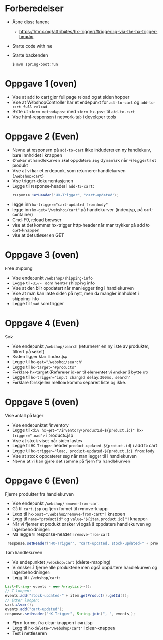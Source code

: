 # Forberedelser
- Åpne disse fanene
  - https://htmx.org/attributes/hx-trigger/#triggering-via-the-hx-trigger-header

- Starte code with me
- Starte backenden
  ```
  $ mvn spring-boot:run
  ```

# Oppgave 1 (oven)

- Vise at add to cart gjør full page reload og at siden hopper
- Vise at WebshopController har et endepunkt for `add-to-cart` og `add-to-cart-full-reload`
- Bytte ut `<form method=post` med `<form hx-post` til `add-to-cart` 
- Vise html-responsen i network-tab i developer tools

# Oppgave 2 (Even)
- Nevne at responsen på `add-to-cart` ikke inkluderer en ny handlekurv, bare innholdet i knappen
- Ønsker at handlekurven skal oppdatere seg dynamisk når vi legger til et produkt
- Vise at vi har et endepunkt som returnerer handlekurven (`/webshop/cart`)
- Vise trigger-dokumentasjonen
- Legge til response-header i `add-to-cart`:
  ```java
  response.setHeader("HX-Trigger", "cart-updated");
  ``` 
- legge inn `hx-trigger="cart-updated from:body"`
- legge inn `hx-get="/webshop/cart"` på handlekurven (index.jsp, på cart-container)
- Cmd-F9, reload browser
- vise at det kommer hx-trigger http-header når man trykker på add to cart-knappen
- vise at det utløser en GET

# Oppgave 3 (oven)
Free shipping
- Vise endepunkt `/webshop/shipping-info`
- Legge til `<div> ` som henter shipping info
- Vise at den blir oppdatert når man legger ting i handlekurven 
- Vise at man kan laste siden på nytt, men da mangler innholdet i shipping-info
- Legge til `load` som trigger 

# Oppgave 4 (Even)
Søk
- Vise endepunkt `/webshop/search` (returnerer en ny liste av produkter, filtrert på søket)
- Koden ligger klar i index.jsp
- Legge til `hx-get="/webshop/search"`
- Legge til `hx-target="#products"`
- Forklare hx-target (Refererer id-en til elementet vi ønsker å bytte ut)
- Legge til `hx-trigger="input changed delay:300ms, search"`
- Forklare forskjellen mellom komma separert liste og ikke.


# Oppgave 5 (oven)
Vise antall på lager

- Vise endepunktet /inventory
- Legge til `<div hx-get="/inventory/productId=${product.id}" hx-trigger="load">` i products.jsp
- Vise at stock vises når siden lastes
- Legge til `HX-Trigger` header `product-updated-${product.id}` i add to cart
- Legge til `hx-trigger="load, product-updated-${product.id} from:body` 
- Vise at stock oppdaterer seg når man legger til i handlekurven
- Nevne at vi kan gjøre det samme på fjern fra handlekurven

# Oppgave 6 (Even)
Fjerne produkter fra handlekurven
- Vise endepunkt `/webshop/remove-from-cart`
- Gå til `cart.jsp` og fjern formet til remove-knapp 
- Legg til `hx-post="/webshop/remove-from-cart"` i knappen
- Legg til `name="productId"` og `value="${item.product.id}"` i knappen
- Når vi fjerner et produkt ønsker vi også å oppdatere handlekurven og lagerbeholdningen
- Må legge til response-header i `remove-from-cart`
 ```java
  response.setHeader("HX-Trigger", "cart-updated, stock-updated-" + productId);
  ``` 

Tøm handlekurven
- Vis endepunktet `/webshop/cart` (delete-mapping)
- Vi ønsker å fjerne alle produktene men også oppdatere handlekurven og lagerbeholdningen 
- Legg til i `/webshop/cart`: 
```java
List<String> events = new ArrayList<>();
// I loopen:
events.add("stock-updated-" + item.getProduct().getId());
// Etter loopen:
cart.clear();
events.add("cart-updated");
response.setHeader("HX-Trigger", String.join(", ", events));
```
- Fjern formet fra clear-knappen i cart.jsp
- Legg til `hx-delete="/webshop/cart"` i clear-knappen
- Test i nettleseren
